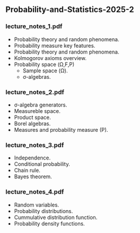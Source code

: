 ## Probability-and-Statistics-2025-2

### lecture_notes_1.pdf
- Probability theory and random phenomena.
- Probability measure key features.
- Probability theory and random phenomena.
- Kolmogorov axioms overview.
- Probability space (Ω,F,P)
  - Sample space (Ω).
  - σ-algebras.
### lecture_notes_2.pdf
- σ-algebra generators.
- Measureble space.
- Product space.
- Borel algebras.
-  Measures and probability measure (P).
### lecture_notes_3.pdf
- Independence. 
- Conditional probability.
- Chain rule.
- Bayes theorem.
### lecture_notes_4.pdf
-  Random variables.
-  Probability distributions.
-  Cummulative distribution function.
-  Probability density functions.

